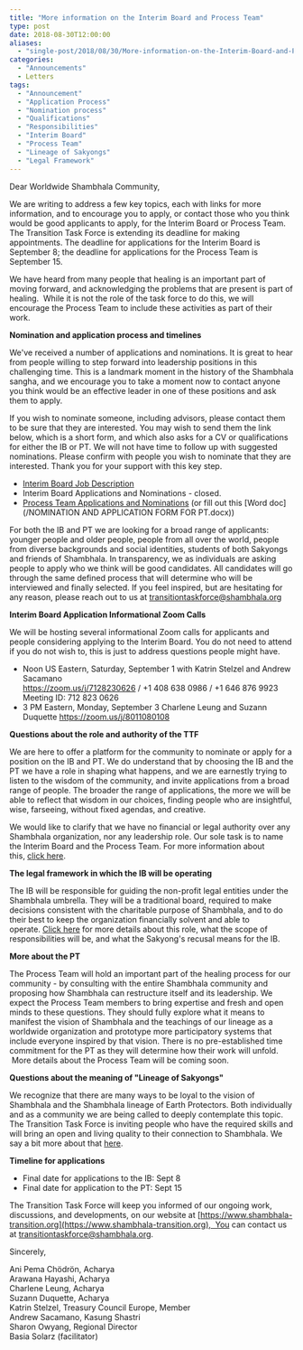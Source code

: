 ```yaml
---
title: "More information on the Interim Board and Process Team"
type: post
date: 2018-08-30T12:00:00
aliases:
  - "single-post/2018/08/30/More-information-on-the-Interim-Board-and-Process-Team"
categories:
  - "Announcements"
  - Letters
tags:
  - "Announcement"
  - "Application Process"
  - "Nomination process"
  - "Qualifications"
  - "Responsibilities"
  - "Interim Board"
  - "Process Team"
  - "Lineage of Sakyongs"
  - "Legal Framework"
---
```


Dear Worldwide Shambhala Community,

We are writing to address a few key topics, each with links for more information, and to encourage you to apply, or contact those who you think would be good applicants to apply, for the Interim Board or Process Team. The Transition Task Force is extending its deadline for making appointments. The deadline for applications for the Interim Board is September 8; the deadline for applications for the Process Team is September 15.

We have heard from many people that healing is an important part of moving forward, and acknowledging the problems that are present is part of healing.  While it is not the role of the task force to do this, we will encourage the Process Team to include these activities as part of their work.

**Nomination and application process and timelines**

We've received a number of applications and nominations. It is great to hear from people willing to step forward into leadership positions in this challenging time. This is a landmark moment in the history of the Shambhala sangha, and we encourage you to take a moment now to contact anyone you think would be an effective leader in one of these positions and ask them to apply.

If you wish to nominate someone, including advisors, please contact them to be sure that they are interested. You may wish to send them the link below, which is a short form, and which also asks for a CV or qualifications for either the IB or PT. We will not have time to follow up with suggested nominations. Please confirm with people you wish to nominate that they are interested. Thank you for your support with this key step.

  * [Interim Board Job Description](https://www.shambhala-transition.org/single-post/2018/08/29/Interim-Board-Job-Description)
  * Interim Board Applications and Nominations - closed.
  * [Process Team Applications and Nominations](https://goo.gl/forms/utiAwRQOjIOKhF7h2) (or fill out this [Word doc](/NOMINATION AND APPLICATION FORM FOR PT.docx))

For both the IB and PT we are looking for a broad range of applicants: younger people and older people, people from all over the world, people from diverse backgrounds and social identities, students of both Sakyongs and friends of Shambhala. In transparency, we as individuals are asking people to apply who we think will be good candidates. All candidates will go through the same defined process that will determine who will be interviewed and finally selected. If you feel inspired, but are hesitating for any reason, please reach out to us at [transitiontaskforce@shambhala.org](https://mail.google.com/mail/?view=cm&fs=1&tf=1&to=transitiontaskforce@shambhala.org)

**Interim Board Application Informational Zoom Calls**

We will be hosting several informational Zoom calls for applicants and people considering applying to the Interim Board. You do not need to attend if you do not wish to, this is just to address questions people might have.

  * Noon US Eastern, Saturday, September 1 with Katrin Stelzel and Andrew Sacamano\
    <https://zoom.us/j/7128230626> / +1 408 638 0986 / +1 646 876 9923\
    Meeting ID: 712 823 0626
  * 3 PM Eastern, Monday, September 3 Charlene Leung and Suzann Duquette <https://zoom.us/j/8011080108>

**Questions about the role and authority of the TTF**

We are here to offer a platform for the community to nominate or apply for a position on the IB and PT. We do understand that by choosing the IB and the PT we have a role in shaping what happens, and we are earnestly trying to listen to the wisdom of the community, and invite applications from a broad range of people. The broader the range of applications, the more we will be able to reflect that wisdom in our choices, finding people who are insightful, wise, farseeing, without fixed agendas, and creative.

We would like to clarify that we have no financial or legal authority over any Shambhala organization, nor any leadership role. Our sole task is to name the Interim Board and the Process Team. For more information about this, [click here](/blog/role-and-authority-of-the-transition-task-force/).

**The legal framework in which the IB will be operating**

The IB will be responsible for guiding the non-profit legal entities under the Shambhala umbrella. They will be a traditional board, required to make decisions consistent with the charitable purpose of Shambhala, and to do their best to keep the organization financially solvent and able to operate. [Click here](/blog/the-legal-framework-of-the-interim-board/) for more details about this role, what the scope of responsibilities will be, and what the Sakyong's recusal means for the IB.

**More about the PT**

The Process Team will hold an important part of the healing process for our community - by consulting with the entire Shambhala community and proposing how Shambhala can restructure itself and its leadership. We expect the Process Team members to bring expertise and fresh and open minds to these questions. They should fully explore what it means to manifest the vision of Shambhala and the teachings of our lineage as a worldwide organization and prototype more participatory systems that include everyone inspired by that vision. There is no pre-established time commitment for the PT as they will determine how their work will unfold.  More details about the Process Team will be coming soon.

**Questions about the meaning of "Lineage of Sakyongs"**

We recognize that there are many ways to be loyal to the vision of Shambhala and the Shambhala lineage of Earth Protectors. Both individually and as a community we are being called to deeply contemplate this topic. The Transition Task Force is inviting people who have the required skills and will bring an open and living quality to their connection to Shambhala. We say a bit more about that [here](/blog/the-stated-purpose-of-shambhala).

**Timeline for applications**

  * Final date for applications to the IB: Sept 8
  * Final date for application to the PT: Sept 15

The Transition Task Force will keep you informed of our ongoing work, discussions, and developments, on our website at [https://www.shambhala-transition.org](https://www.shambhala-transition.org),  You can contact us at [transitiontaskforce@shambhala.org](mailto:transitiontaskforce@shambhala.org).

Sincerely,

Ani Pema Chödrön, Acharya\
Arawana Hayashi, Acharya\
Charlene Leung, Acharya\
Suzann Duquette, Acharya\
Katrin Stelzel, Treasury Council Europe, Member\
Andrew Sacamano, Kasung Shastri\
Sharon Owyang, Regional Director\
Basia Solarz (facilitator)
